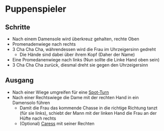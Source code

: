 # Puppenspieler

## Schritte

-   Nach einem Damensole wird überkreuz gehalten, rechte Oben
-   Promenadenwiege nach rechts
-   3 Cha Cha Cha, währendessen wird die Frau im Uhrzeigersinn gedreht
    -   Die Hände sind dabei über ihrem Kopf (Daher der Name)
-   Eine Promedanenwiege nach links (Nun sollte die Linke Hand oben sein)
-   3 Cha Cha Cha zurück, diesmal dreht sie gegen den Uhrzeigersinn

## Ausgang

-   Nach einer Wiege umgreifen für eine [Spot-Turn](Spot-Turn.md)
-   Nach einer Rechtswiege die Dame mit der rechten Hand in ein Damensolo führen
    -   Damit die Frau das kommende Chasse in die richtige Richtung tanzt (für sie links), schiebt der Mann mit der linken Hand die Frau an der Hüfte nach rechts
    -   (Optional) [Caress](Caress.md) mit seiner Rechten
